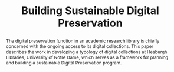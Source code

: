 ---
abstract: The digital preservation function in an academic research library is chiefly
  concerned with the ongoing access to its digital collections. This paper describes
  the work in developing a typology of digital collections at Hesburgh Libraries,
  University of Notre Dame, which serves as a framework for planning and building
  a sustainable Digital Preservation program.
creators:
- Donald Brower
- Helen Hockx-Yu
date: null
document_url: https://services.phaidra.univie.ac.at/api/object/o:1080459/download
grand_parent: iPRES
institutions: []
keywords: []
landing_page_url: https://phaidra.univie.ac.at/o:1080459
language: eng
layout: publication
license: CC BY 4.0 International
notes_url: null
parent: iPRES 2019
publication_type: paper
size: 201374
slides_url: null
source_name: iPRES
stream_url: null
title: 'Building Sustainable Digital Preservation '
year: 2019
---